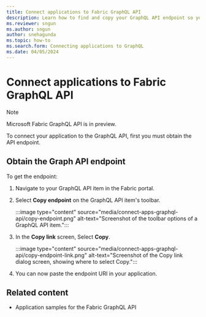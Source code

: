 ```yaml
---
title: Connect applications to Fabric GraphQL API
description: Learn how to find and copy your GraphQL API endpoint so you can connect your applications to the GraphQL API.
ms.reviewer: sngun
ms.author: sngun
author: snehagunda
ms.topic: how-to
ms.search.form: Connecting applications to GraphQL
ms.date: 04/05/2024
---
```


# Connect applications to Fabric GraphQL API

> [!NOTE]
> Microsoft Fabric GraphQL API is in preview.

To connect your application to the GraphQL API, first you must obtain the API endpoint.

## Obtain the Graph API endpoint

To get the endpoint:

1. Navigate to your GraphQL API item in the Fabric portal.

1. Select **Copy endpoint** on the GraphQL API item's toolbar.

   :::image type="content" source="media/connect-apps-graphql-api/copy-endpoint.png" alt-text="Screenshot of the toolbar options of a GraphQL API item.":::

1. In the **Copy link** screen, Select **Copy**.

   :::image type="content" source="media/connect-apps-graphql-api/copy-endpoint-link.png" alt-text="Screenshot of the Copy link dialog screen, showing where to select Copy.":::

1. You can now paste the endpoint URI in your application.

## Related content

- Application samples for the Fabric GraphQL API
